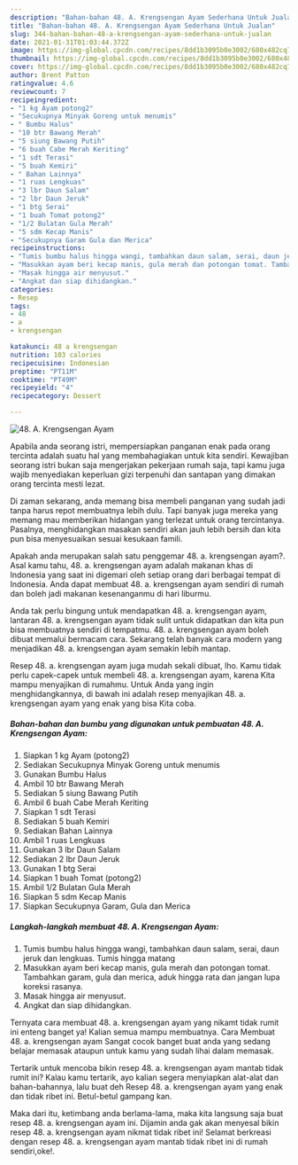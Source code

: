 ```yaml
---
description: "Bahan-bahan 48. A. Krengsengan Ayam Sederhana Untuk Jualan"
title: "Bahan-bahan 48. A. Krengsengan Ayam Sederhana Untuk Jualan"
slug: 344-bahan-bahan-48-a-krengsengan-ayam-sederhana-untuk-jualan
date: 2021-01-31T01:03:44.372Z
image: https://img-global.cpcdn.com/recipes/8dd1b3095b0e3002/680x482cq70/48-a-krengsengan-ayam-foto-resep-utama.jpg
thumbnail: https://img-global.cpcdn.com/recipes/8dd1b3095b0e3002/680x482cq70/48-a-krengsengan-ayam-foto-resep-utama.jpg
cover: https://img-global.cpcdn.com/recipes/8dd1b3095b0e3002/680x482cq70/48-a-krengsengan-ayam-foto-resep-utama.jpg
author: Brent Patton
ratingvalue: 4.6
reviewcount: 7
recipeingredient:
- "1 kg Ayam potong2"
- "Secukupnya Minyak Goreng untuk menumis"
- " Bumbu Halus"
- "10 btr Bawang Merah"
- "5 siung Bawang Putih"
- "6 buah Cabe Merah Keriting"
- "1 sdt Terasi"
- "5 buah Kemiri"
- " Bahan Lainnya"
- "1 ruas Lengkuas"
- "3 lbr Daun Salam"
- "2 lbr Daun Jeruk"
- "1 btg Serai"
- "1 buah Tomat potong2"
- "1/2 Bulatan Gula Merah"
- "5 sdm Kecap Manis"
- "Secukupnya Garam Gula dan Merica"
recipeinstructions:
- "Tumis bumbu halus hingga wangi, tambahkan daun salam, serai, daun jeruk dan lengkuas. Tumis hingga matang"
- "Masukkan ayam beri kecap manis, gula merah dan potongan tomat. Tambahkan garam, gula dan merica, aduk hingga rata dan jangan lupa koreksi rasanya."
- "Masak hingga air menyusut."
- "Angkat dan siap dihidangkan."
categories:
- Resep
tags:
- 48
- a
- krengsengan

katakunci: 48 a krengsengan 
nutrition: 103 calories
recipecuisine: Indonesian
preptime: "PT11M"
cooktime: "PT49M"
recipeyield: "4"
recipecategory: Dessert

---
```



![48. A. Krengsengan Ayam](https://img-global.cpcdn.com/recipes/8dd1b3095b0e3002/680x482cq70/48-a-krengsengan-ayam-foto-resep-utama.jpg)

Apabila anda seorang istri, mempersiapkan panganan enak pada orang tercinta adalah suatu hal yang membahagiakan untuk kita sendiri. Kewajiban seorang istri bukan saja mengerjakan pekerjaan rumah saja, tapi kamu juga wajib menyediakan keperluan gizi terpenuhi dan santapan yang dimakan orang tercinta mesti lezat.

Di zaman  sekarang, anda memang bisa membeli panganan yang sudah jadi tanpa harus repot membuatnya lebih dulu. Tapi banyak juga mereka yang memang mau memberikan hidangan yang terlezat untuk orang tercintanya. Pasalnya, menghidangkan masakan sendiri akan jauh lebih bersih dan kita pun bisa menyesuaikan sesuai kesukaan famili. 



Apakah anda merupakan salah satu penggemar 48. a. krengsengan ayam?. Asal kamu tahu, 48. a. krengsengan ayam adalah makanan khas di Indonesia yang saat ini digemari oleh setiap orang dari berbagai tempat di Indonesia. Anda dapat membuat 48. a. krengsengan ayam sendiri di rumah dan boleh jadi makanan kesenanganmu di hari liburmu.

Anda tak perlu bingung untuk mendapatkan 48. a. krengsengan ayam, lantaran 48. a. krengsengan ayam tidak sulit untuk didapatkan dan kita pun bisa membuatnya sendiri di tempatmu. 48. a. krengsengan ayam boleh dibuat memalui bermacam cara. Sekarang telah banyak cara modern yang menjadikan 48. a. krengsengan ayam semakin lebih mantap.

Resep 48. a. krengsengan ayam juga mudah sekali dibuat, lho. Kamu tidak perlu capek-capek untuk membeli 48. a. krengsengan ayam, karena Kita mampu menyajikan di rumahmu. Untuk Anda yang ingin menghidangkannya, di bawah ini adalah resep menyajikan 48. a. krengsengan ayam yang enak yang bisa Kita coba.

<!--inarticleads1-->

##### Bahan-bahan dan bumbu yang digunakan untuk pembuatan 48. A. Krengsengan Ayam:

1. Siapkan 1 kg Ayam (potong2)
1. Sediakan Secukupnya Minyak Goreng untuk menumis
1. Gunakan  Bumbu Halus
1. Ambil 10 btr Bawang Merah
1. Sediakan 5 siung Bawang Putih
1. Ambil 6 buah Cabe Merah Keriting
1. Siapkan 1 sdt Terasi
1. Sediakan 5 buah Kemiri
1. Sediakan  Bahan Lainnya
1. Ambil 1 ruas Lengkuas
1. Gunakan 3 lbr Daun Salam
1. Sediakan 2 lbr Daun Jeruk
1. Gunakan 1 btg Serai
1. Siapkan 1 buah Tomat (potong2)
1. Ambil 1/2 Bulatan Gula Merah
1. Siapkan 5 sdm Kecap Manis
1. Siapkan Secukupnya Garam, Gula dan Merica




<!--inarticleads2-->

##### Langkah-langkah membuat 48. A. Krengsengan Ayam:

1. Tumis bumbu halus hingga wangi, tambahkan daun salam, serai, daun jeruk dan lengkuas. Tumis hingga matang
1. Masukkan ayam beri kecap manis, gula merah dan potongan tomat. Tambahkan garam, gula dan merica, aduk hingga rata dan jangan lupa koreksi rasanya.
1. Masak hingga air menyusut.
1. Angkat dan siap dihidangkan.




Ternyata cara membuat 48. a. krengsengan ayam yang nikamt tidak rumit ini enteng banget ya! Kalian semua mampu membuatnya. Cara Membuat 48. a. krengsengan ayam Sangat cocok banget buat anda yang sedang belajar memasak ataupun untuk kamu yang sudah lihai dalam memasak.

Tertarik untuk mencoba bikin resep 48. a. krengsengan ayam mantab tidak rumit ini? Kalau kamu tertarik, ayo kalian segera menyiapkan alat-alat dan bahan-bahannya, lalu buat deh Resep 48. a. krengsengan ayam yang enak dan tidak ribet ini. Betul-betul gampang kan. 

Maka dari itu, ketimbang anda berlama-lama, maka kita langsung saja buat resep 48. a. krengsengan ayam ini. Dijamin anda gak akan menyesal bikin resep 48. a. krengsengan ayam nikmat tidak ribet ini! Selamat berkreasi dengan resep 48. a. krengsengan ayam mantab tidak ribet ini di rumah sendiri,oke!.

